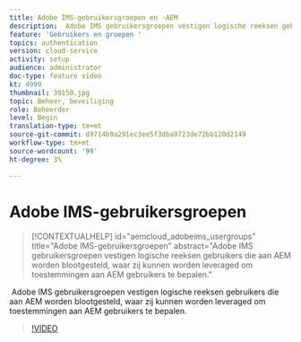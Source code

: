 ```yaml
---
title: Adobe IMS-gebruikersgroepen en -AEM
description:  Adobe IMS gebruikersgroepen vestigen logische reeksen gebruikers die aan AEM worden blootgesteld, waar zij kunnen worden leveraged om toestemmingen aan AEM gebruikers te bepalen.
feature: 'Gebruikers en groepen '
topics: authentication
version: cloud-service
activity: setup
audience: administrator
doc-type: feature video
kt: 4999
thumbnail: 39150.jpg
topic: Beheer, beveiliging
role: Beheerder
level: Begin
translation-type: tm+mt
source-git-commit: d9714b9a291ec3ee5f3dba9723de72bb120d2149
workflow-type: tm+mt
source-wordcount: '99'
ht-degree: 3%

---
```



# Adobe IMS-gebruikersgroepen

>[!CONTEXTUALHELP]
>id="aemcloud_adobeims_usergroups"
>title="Adobe IMS-gebruikersgroepen"
>abstract="Adobe IMS gebruikersgroepen vestigen logische reeksen gebruikers die aan AEM worden blootgesteld, waar zij kunnen worden leveraged om toestemmingen aan AEM gebruikers te bepalen."

 Adobe IMS gebruikersgroepen vestigen logische reeksen gebruikers die aan AEM worden blootgesteld, waar zij kunnen worden leveraged om toestemmingen aan AEM gebruikers te bepalen.

>[!VIDEO](https://video.tv.adobe.com/v/39150/?quality=12&learn=on)
